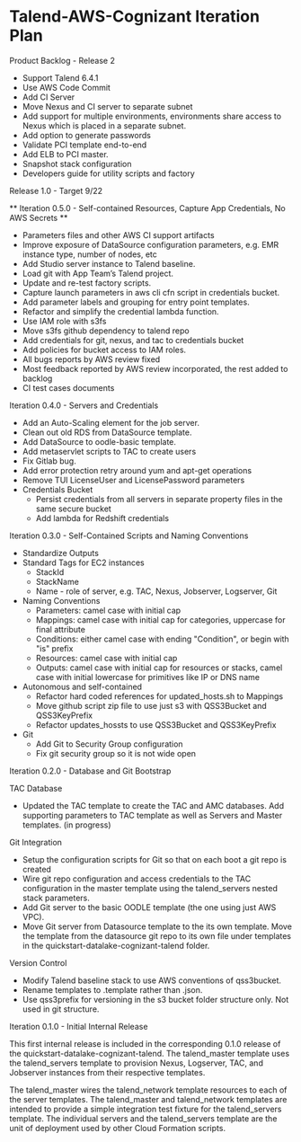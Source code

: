 # Talend-AWS-Cognizant Iteration Plan


Product Backlog - Release 2

* Support Talend 6.4.1
* Use AWS Code Commit
* Add CI Server
* Move Nexus and CI server to separate subnet
* Add support for multiple environments, environments share access to Nexus which is placed in a separate subnet.
* Add option to generate passwords
* Validate PCI template end-to-end
* Add ELB to PCI master.
* Snapshot stack configuration
* Developers guide for utility scripts and factory

Release 1.0 - Target 9/22


** Iteration 0.5.0 - Self-contained Resources, Capture App Credentials, No AWS Secrets **

* Parameters files and other AWS CI support artifacts
* Improve exposure of DataSource configuration parameters, e.g. EMR instance type, number of nodes, etc
* Add Studio server instance to Talend baseline.
* Load git with App Team’s Talend project.
* Update and re-test factory scripts.
* Capture launch parameters in aws cli cfn script in credentials bucket.
* Add parameter labels and grouping for entry point templates.
* Refactor and simplify the credential lambda function.
* Use IAM role with s3fs
* Move s3fs github dependency to talend repo
* Add credentials for git, nexus, and tac to credentials bucket
* Add policies for bucket access to IAM roles.
* All bugs reports by AWS review fixed
* Most feedback reported by AWS review incorporated, the rest added to backlog
* CI test cases documents

Iteration 0.4.0 - Servers and Credentials

* Add an Auto-Scaling element for the job server.
* Clean out old RDS from DataSource template.
* Add DataSource to oodle-basic template.
* Add metaservlet scripts to TAC to create users
* Fix Gitlab bug.
* Add error protection retry around yum and apt-get operations
* Remove TUI LicenseUser and LicensePassword parameters
* Credentials Bucket
    * Persist credentials from all servers in separate property files in the same secure bucket
    * Add lambda for Redshift credentials

Iteration 0.3.0 - Self-Contained Scripts and Naming Conventions

* Standardize Outputs
* Standard Tags for EC2 instances
    * StackId
    * StackName
    * Name - role of server, e.g. TAC, Nexus, Jobserver, Logserver, Git 
* Naming  Conventions
    * Parameters: camel case with initial cap
    * Mappings: camel case with initial cap for categories, uppercase for final attribute
    * Conditions: either camel case with ending "Condition", or begin with "is" prefix
    * Resources: camel case with initial cap
    * Outputs: camel case with initial cap for resources or stacks, camel case with initial lowercase for primitives like IP or DNS name
* Autonomous and self-contained
    * Refactor hard coded references for updated_hosts.sh to Mappings
    * Move github script zip file to use just s3 with QSS3Bucket and QSS3KeyPrefix
    * Refactor updates_hossts to use QSS3Bucket and QSS3KeyPrefix
* Git
    * Add Git to Security Group configuration
    * Fix git security group so it is not wide open

Iteration 0.2.0 - Database and Git Bootstrap

TAC Database
* Updated the TAC template to create the TAC and AMC databases.  Add supporting parameters to TAC template as well as Servers and Master templates. (in progress)

Git Integration
* Setup the configuration scripts for Git so that on each boot a git repo is created
* Wire git repo configuration and access credentials to the TAC configuration in the master template
using the talend_servers nested stack parameters. 
* Add Git server to the basic OODLE template (the one using just AWS VPC).
* Move Git server from Datasource template to the its own template.  Move the template from the datasource git repo to its own file under templates in the quickstart-datalake-cognizant-talend folder.

Version Control
* Modify Talend baseline stack to use AWS conventions of qss3bucket.
* Rename templates to .template rather than .json.
* Use qss3prefix for versioning in the s3 bucket folder structure only.  Not used in git structure. 

Iteration 0.1.0 - Initial Internal  Release

This first internal release is included in the corresponding 0.1.0 release of the quickstart-datalake-cognizant-talend. The talend_master template uses the talend_servers template to provision Nexus, Logserver, TAC, and Jobserver instances from their respective templates.

The talend_master wires the talend_network template resources to each of the server templates. The talend_master and talend_network templates are intended to provide a simple integration test fixture for the talend_servers template. The individual servers and the talend_servers template are the unit of deployment used by other Cloud Formation scripts.